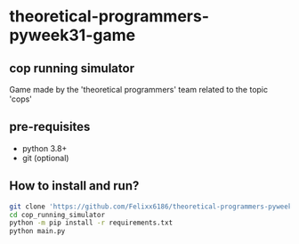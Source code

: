 # theoretical-programmers-pyweek31-game
## cop running simulator  
Game made by the 'theoretical programmers' team related to the topic 'cops'  
## pre-requisites  
- python 3.8+  
- git (optional)
## How to install and run?
```bash
git clone 'https://github.com/Felixx6186/theoretical-programmers-pyweek31-game' cop_running_simulator  
cd cop_running_simulator  
python -m pip install -r requirements.txt
python main.py  
```  
